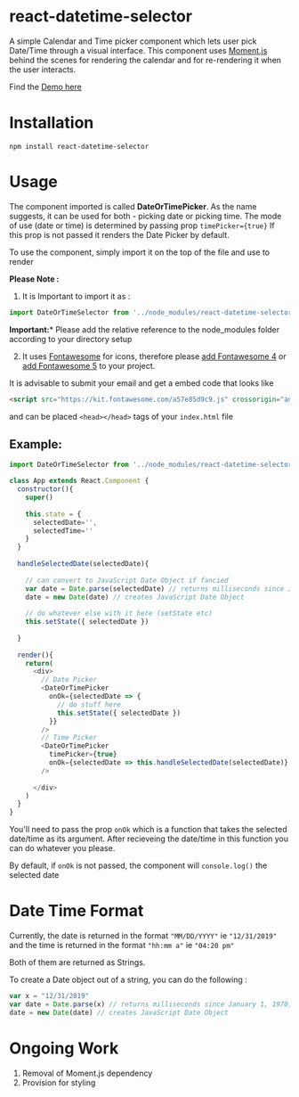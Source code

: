 # react-datetime-selector
A simple Calendar and Time picker component which lets user pick Date/Time through a visual interface.
This component uses [Moment.js](https://momentjs.com/) behind the scenes for rendering the calendar and for re-rendering it when the user interacts.


Find the [Demo here](https://sahilverma2209.github.io/react-datetime-selector/)

# Installation

```
npm install react-datetime-selector
```

# Usage

The component imported is called **DateOrTimePicker**. As the name suggests, it can be used for both - picking date or picking time.
The mode of use (date or time) is determined by passing prop ```timePicker={true}``` If this prop is not passed it renders the Date Picker by default.

To use the component, simply import it on the top of the file and use **<DateOrTimePicker />** to render

**Please Note :**

1. It is Important to import it as :

```js
import DateOrTimeSelector from '../node_modules/react-datetime-selector/dist/index'
```
**Important:*** Please add the relative reference to the node_modules folder according to your directory setup

2. It uses [Fontawesome]() for icons, therefore please [add Fontawesome 4](https://fontawesome.com/v4.7.0/get-started/) or [add Fontawesome 5](https://fontawesome.com/start) to your project.

It is advisable to submit your email and get a embed code that looks like 

```html
<script src="https://kit.fontawesome.com/a57e85d9c9.js" crossorigin="anonymous"></script>
```

and can be placed ```<head></head>``` tags of your ```index.html``` file


## Example:

```js
import DateOrTimeSelector from '../node_modules/react-datetime-selector/dist/index'

class App extends React.Component {
  constructor(){
    super()
    
    this.state = {
      selectedDate='',
      selectedTime=''
    }
  }
  
  handleSelectedDate(selectedDate){
  
    // can convert to JavaScript Date Object if fancied
    var date = Date.parse(selectedDate) // returns milliseconds since January 1, 1970, 00:00:00 UTC
    date = new Date(date) // creates JavaScript Date Object
    
    // do whatever else with it here (setState etc)
    this.setState({ selectedDate })
    
  }
  
  render(){
    return(
      <div>
        // Date Picker
        <DateOrTimePicker
          onOk={selectedDate => {
            // do stuff here
            this.setState({ selectedDate })
          }}
        />
        // Time Picker
        <DateOrTimePicker
          timePicker={true}
          onOk={selectedDate => this.handleSelectedDate(selectedDate)}
        />
        
      </div>
    )
  }
}

```

You'll need to pass the prop ```onOk``` which is a function that takes the selected date/time as its argument. After recieveing the date/time in this function you can do whatever you please. 

By default, if ```onOk``` is not passed, the component will ```console.log()``` the selected date 

# Date Time Format

Currently, the date is returned in the format ```"MM/DD/YYYY"``` ie ```"12/31/2019"``` 
and the time is returned in the format ```"hh:mm a"``` ie ```"04:20 pm"``` 

Both of them are returned as Strings.

To create a Date object out of a string, you can do the following : 

```js
var x = "12/31/2019"
var date = Date.parse(x) // returns milliseconds since January 1, 1970, 00:00:00 UTC
date = new Date(date) // creates JavaScript Date Object

```


# Ongoing Work

1. Removal of Moment.js dependency
2. Provision for styling





